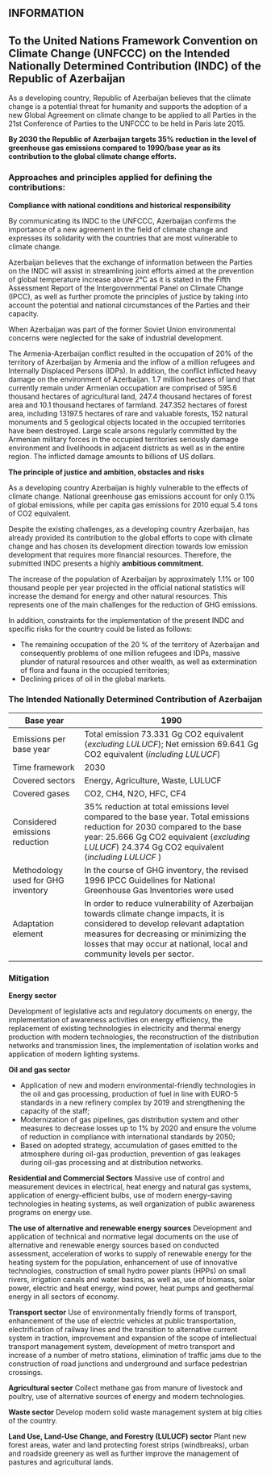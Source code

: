 ## INFORMATION 
## To the United Nations Framework Convention on Climate Change (UNFCCC) on the Intended Nationally Determined Contribution (INDC) of the Republic of Azerbaijan 

 As a developing country, Republic of Azerbaijan believes that the climate change is a potential threat for humanity and supports the adoption of a new Global Agreement on climate change to be applied to all Parties in the 21st Conference of Parties to the UNFCCC to be held in Paris late 2015. 
 
**By 2030 the Republic of Azerbaijan targets 35% reduction in the level of greenhouse gas emissions compared to 1990/base year as its contribution to the global climate change efforts.** 

### Approaches and principles applied for defining the contributions:
**Compliance with national conditions and historical responsibility** 

By communicating its INDC to the UNFCCC, Azerbaijan confirms the importance of a new agreement in the field of climate change and expresses its solidarity with the countries that are most vulnerable to climate change. 

Azerbaijan believes that the exchange of information between the Parties on the INDC will assist in streamlining joint efforts aimed at the prevention of global temperature increase above 2°C as it is stated in the Fifth Assessment Report of the Intergovernmental Panel on Climate Change (IPCC), as well as further promote the principles of justice by taking into account the potential and national circumstances of the Parties and their capacity. 

When Azerbaijan was part of the former Soviet Union environmental concerns were neglected for the sake of industrial development. 

The Armenia-Azerbaijan conflict resulted in the occupation of 20% of the territory of Azerbaijan by Armenia and the inflow of a million refugees and Internally Displaced Persons (IDPs). In addition, the conflict inflicted heavy damage on the environment of Azerbaijan. 1.7 million hectares of land that currently remain under Armenian occupation are comprised of 595.6 thousand hectares of agricultural land, 247.4 thousand hectares of forest area and 10.1 thousand hectares of farmland. 247.352 hectares of forest area, including 13197.5 hectares of rare and valuable forests, 152 natural monuments and 5 geological objects located in the occupied territories have been destroyed. Large scale arsons regularly committed by the Armenian military forces in the occupied territories seriously damage environment and livelihoods in adjacent districts as well as in the entire region. The inflicted damage amounts to billions of US dollars. 

**The principle of justice and ambition, obstacles and risks** 

As a developing country Azerbaijan is highly vulnerable to the effects of climate change. National greenhouse gas emissions account for only 0.1% of global emissions, while per capita gas emissions for 2010 equal 5.4 tons of CO2 equivalent. 

Despite the existing challenges, as a developing country Azerbaijan, has already provided its contribution to the global efforts to cope with climate change and has chosen its development direction towards low emission development that requires more financial resources. Therefore, the submitted INDC presents a highly **ambitious commitment.** 

The increase of the population of Azerbaijan by approximately 1.1% or 100 thousand people per year projected in the official national statistics will increase the demand for energy and other natural resources. This represents one of the main challenges for the reduction of GHG emissions. 

In addition, constraints for the implementation of the present INDC and specific risks for the country could be listed as follows: 
- The remaining occupation of the 20 % of the territory of Azerbaijan and consequently problems of one million refugees and IDPs, massive plunder of natural resources and other wealth, as well as extermination of flora and fauna in the occupied territories; 
- Declining prices of oil in the global markets. 

### **The Intended Nationally Determined Contribution of Azerbaijan** 

| Base year | 1990 |
|------------------------------------|-----------------------------------------------------------------------------------------------------------------------------------------------------------------------------------------------------------------------------------------------------|
| Emissions per base year | Total emission 73.331 Gg CO2 equivalent (*excluding LULUCF*);  Net emission 69.641 Gg CO2 equivalent (*including LULUCF*) |
| Time framework | 2030 |
| Covered sectors | Energy, Agriculture, Waste, LULUCF |
| Covered gases | CO2, CH4, N2O, HFC, CF4 |
| Considered emissions reduction | 35% reduction at total emissions level compared to the base year.  Total emissions reduction for 2030 compared to the base year: 25.666 Gg CO2 equivalent (*excluding LULUCF*) 24.374 Gg CO2 equivalent (*including LULUCF* ) |
| Methodology used for GHG inventory | In the course of GHG inventory, the revised 1996 IPCC Guidelines for National Greenhouse Gas Inventories were used |
| Adaptation element | In order to reduce vulnerability of Azerbaijan towards climate change impacts, it is considered to develop relevant adaptation measures for decreasing or minimizing the losses that may occur at national, local and community levels per sector.  |
 
 ### Mitigation
 **Energy sector** 
 
 Development of legislative acts and regulatory documents on energy, the implementation of awareness activities on energy efficiency, the replacement of existing technologies in electricity and thermal energy production with modern technologies, the reconstruction of the distribution networks and transmission lines, the implementation of isolation works and application of modern lighting systems. 

**Oil and gas sector** 
- Application of new and modern environmental-friendly technologies in the oil and gas processing, production of fuel in line with EURO-5 standards in a new refinery complex by 2019 and strengthening the capacity of the staff; 
- Modernization of gas pipelines, gas distribution system and other measures to decrease losses up to 1% by 2020 and ensure the volume of reduction in compliance with international standards by 2050; 
- Based on adopted strategy, accumulation of gases emitted to the atmosphere during oil-gas production, prevention of gas leakages during oil-gas processing and at distribution networks. 

**Residential and Commercial Sectors** 
Massive use of control and measurement devices in electrical, heat energy and natural gas systems, application of energy-efficient bulbs, use of modern energy-saving technologies in heating systems, as well organization of public awareness programs on energy use. 

**The use of alternative and renewable energy sources** 
Development and application of technical and normative legal documents on the use of alternative and renewable energy sources based on conducted assessment, acceleration of works to supply of renewable energy for the heating system for the population, enhancement of use of innovative technologies, construction of small hydro power plants (HPPs) on small rivers, irrigation canals and water basins, as well as, use of biomass, solar power, electric and heat energy, wind power, heat pumps and geothermal energy in all sectors of economy. 

**Transport sector** 
Use of environmentally friendly forms of transport, enhancement of the use of electric vehicles at public transportation, electrification of railway lines and the transition to alternative current system in traction, improvement and expansion of the scope of intellectual transport management system, development of metro transport and increase of a number of metro stations, elimination of traffic jams due to the construction of road junctions and underground and surface pedestrian crossings. 

 **Agricultural sector** 
Collect methane gas from manure of livestock and poultry, use of alternative sources of energy and modern technologies. 

**Waste sector** 
Develop modern solid waste management system at big cities of the country. 

**Land Use, Land-Use Change, and Forestry (LULUCF) sector**
Plant new forest areas, water and land protecting forest strips (windbreaks), urban and roadside greenery as well as further improve the management of pastures and agricultural lands. 